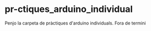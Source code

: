 # pr-ctiques_arduino_individual
Penjo la carpeta de pràctiques d'arduino individuals.
Fora de termini
